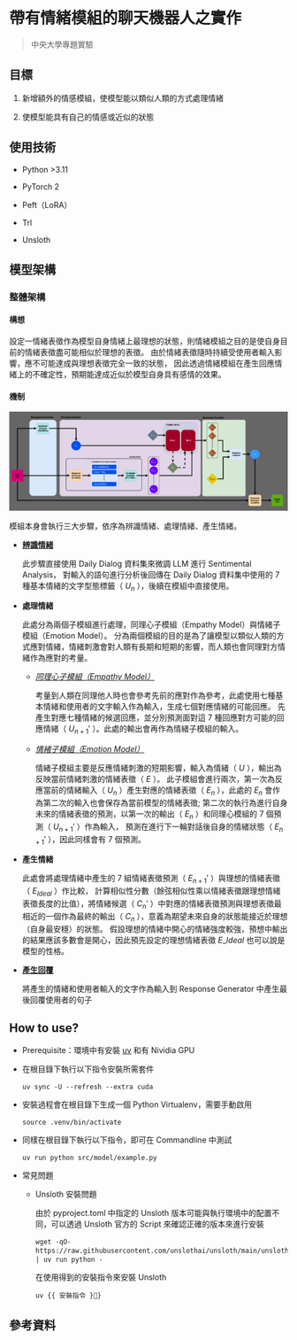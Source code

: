 # 帶有情緒模組的聊天機器人之實作

> 中央大學專題實驗

## 目標

1. 新增額外的情感模組，使模型能以類似人類的方式處理情緒

2. 使模型能具有自己的情感或近似的狀態

## 使用技術

- Python >3.11

- PyTorch 2

- Peft（LoRA）

- Trl

- Unsloth

## 模型架構

### 整體架構

#### 構想

設定一情緒表徵作為模型自身情緒上最理想的狀態，則情緒模組之目的是使自身目前的情緒表徵盡可能相似於理想的表徵。
由於情緒表徵隨時持續受使用者輸入影響，應不可能達成與理想表徵完全一致的狀態，
因此透過情緒模組在產生回應情緒上的不確定性，預期能達成近似於模型自身具有感情的效果。

#### 機制

![Model Architecture](Model_Architecture.png)

模組本身會執行三大步驟，依序為辨識情緒、處理情緒、產生情緒。

- [**辨識情緒**](src/model/docs/README_SA.md)

  此步驟直接使用 Daily Dialog 資料集來微調 LLM 進行 Sentimental Analysis，
  對輸入的語句進行分析後回傳在 Daily Dialog 資料集中使用的 7 種基本情緒的文字型態標籤（ $U_n$ ），後續在模組中直接使用。

- **處理情緒**<br>

  此處分為兩個子模組進行處理，同理心子模組（Empathy Model）與情緒子模組（Emotion Model）。
  分為兩個模組的目的是為了讓模型以類似人類的方式應對情緒，情緒刺激會對人類有長期和短期的影響，而人類也會同理對方情緒作為應對的考量。

  - [_同理心子模組（Empathy Model）_](src/model/docs/README_EP.md)

    考量到人類在同理他人時也會參考先前的應對作為參考，此處使用七種基本情緒和使用者的文字輸入作為輸入，生成七個對應情緒的可能回應。
    先產生對應七種情緒的候選回應，並分別預測面對這 7 種回應對方可能的回應情緒（ $U_{n+1}'$ ）。此處的輸出會再作為情緒子模組的輸入。

  - [_情緒子模組（Emotion Model）_](src/model/docs/README_EM.md)

    情緒子模組主要是反應情緒刺激的短期影響，輸入為情緒（ $U$ ），輸出為反映當前情緒刺激的情緒表徵（ $E$ ）。
    此子模組會進行兩次，第一次為反應當前的情緒輸入（ $U_n$ ）產生對應的情緒表徵（ $E_n$ ），此處的 $E_n$ 會作為第二次的輸入也會保存為當前模型的情緒表徵;
    第二次的執行為進行自身未來的情緒表徵的預測，以第一次的輸出（ $E_n$ ）和同理心模組的 7 個預測（ $U_{n+1}'$ ）作為輸入，
    預測在進行下一輪對話後自身的情緒狀態（ $E_{n+1}'$ ），因此同樣會有 7 個預測。

- **產生情緒**

  此處會將處理情緒中產生的 7 組情緒表徵預測（ $E_{n+1}'$ ）與理想的情緒表徵（ $E_{Ideal}$ ）作比較，
  計算相似性分數（餘弦相似性乘以情緒表徵跟理想情緒表徵長度的比值），將情緒候選（ $C_n'$ ）中對應的情緒表徵預測與理想表徵最相近的一個作為最終的輸出（ $C_n$ ），意義為期望未來自身的狀態能接近於理想（自身最安穩）的狀態。
  假設理想的情緒中開心的情緒強度較強，預想中輸出的結果應該多數會是開心，因此預先設定的理想情緒表徵 $E\_{Ideal}$ 也可以說是模型的性格。

- [**產生回覆**](src/model/docs/README_RG.md)

  將產生的情緒和使用者輸入的文字作為輸入到 Response Generator 中產生最後回覆使用者的句子

## How to use?

- Prerequisite：環境中有安裝 [uv](https://astral.sh/blog/uv) 和有 Nividia GPU

- 在根目錄下執行以下指令安裝所需套件

  ```shell
  uv sync -U --refresh --extra cuda
  ```

- 安裝過程會在根目錄下生成一個 Python Virtualenv，需要手動啟用

  ```shell
  source .venv/bin/activate
  ```

- 同樣在根目錄下執行以下指令，即可在 Commandline 中測試

  ```shell
  uv run python src/model/example.py
  ```

- 常見問題

  - Unsloth 安裝問題

    由於 pyproject.toml 中指定的 Unsloth 版本可能與執行環境中的配置不同，可以透過 Unsloth 官方的 Script 來確認正確的版本來進行安裝

    ```shell
    wget -qO- https://raw.githubusercontent.com/unslothai/unsloth/main/unsloth/_auto_install.py | uv run python -
    ```

    在使用得到的安裝指令來安裝 Unsloth

    ```shell
    uv {{ 安裝指令 }}
    ```

## 參考資料

```

```
